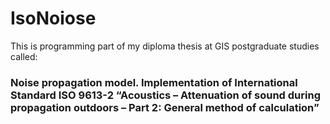 # IsoNoiose
This is programming part of my diploma thesis at GIS postgraduate studies called:
### Noise propagation model. Implementation of International  Standard ISO 9613-2 “Acoustics – Attenuation of sound during propagation outdoors – Part 2: General method of calculation”
